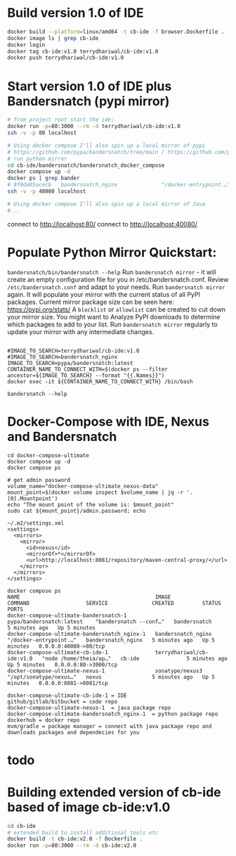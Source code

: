 # Build version 1.0 of IDE
```sh
docker build --platform=linux/amd64 -t cb-ide -f browser.Dockerfile .
docker image ls | grep cb-ide
docker login
docker tag cb-ide:v1.0 terrydhariwal/cb-ide:v1.0
docker push terrydhariwal/cb-ide:v1.0
```

# Start version 1.0 of IDE plus Bandersnatch (pypi mirror)
```sh
# from project root start the ide:
docker run -p=80:3000 --rm -d terrydhariwal/cb-ide:v1.0
ssh -v -p 80 localhost

# Using docker compose I'll also spin up a local mirror of pypi
# https://github.com/pypa/bandersnatch/tree/main / https://github.com/pypa/bandersnatch/tree/main/src/bandersnatch_docker_compose
# run python mirror
cd cb-ide/bandersnatch/bandersnatch_docker_compose
docker compose up -d
docker ps | grep bander 
# 9f0da05acecb   bandersnatch_nginx              "/docker-entrypoint.…"   25 hours ago   Up 25 hours           0.0.0.0:40080->80/tcp    bandersnatch_docker_compose-bandersnatch_nginx-1
ssh -v -p 40080 localhost

# Using docker compose I'll also spin up a local mirror of Java
#...
```

connect to <http://localhost:80/>
connect to <http://localhost:40080/>

# Populate Python Mirror Quickstart:
`bandersnatch/bin/bandersnatch --help`
Run `bandersnatch mirror` - it will create an empty configuration file for you in /etc/bandersnatch.conf.
Review `/etc/bandersnatch.conf` and adapt to your needs.
Run `bandersnatch mirror` again. It will populate your mirror with the current status of all PyPI packages. Current mirror package size can be seen here: https://pypi.org/stats/
A `blocklist` or `allowlist` can be created to cut down your mirror size. You might want to Analyze PyPI downloads to determine which packages to add to your list.
Run `bandersnatch mirror` regularly to update your mirror with any intermediate changes.


```

#IMAGE_TO_SEARCH=terrydhariwal/cb-ide:v1.0
#IMAGE_TO_SEARCH=bandersnatch_nginx
IMAGE_TO_SEARCH=pypa/bandersnatch:latest
CONTAINER_NAME_TO_CONNECT_WITH=$(docker ps --filter ancestor=${IMAGE_TO_SEARCH} --format "{{.Names}}")
docker exec -it ${CONTAINER_NAME_TO_CONNECT_WITH} /bin/bash

bandersnatch --help

```

# Docker-Compose with IDE, Nexus and Bandersnatch
```
cd docker-compose-ultimate
docker compose up -d
docker compose ps

# get admin password
volume_name="docker-compose-ultimate_nexus-data"
mount_point=$(docker volume inspect $volume_name | jq -r '.[0].Mountpoint')
echo "The mount point of the volume is: $mount_point"
sudo cat ${mount_point}/admin.password; echo

~/.m2/settings.xml
<settings>
  <mirrors>
    <mirror>
      <id>nexus</id>
      <mirrorOf>*</mirrorOf>
      <url>http://localhost:8081/repository/maven-central-proxy/</url>
    </mirror>
  </mirrors>
</settings>

```

```shell
docker compose ps
NAME                                           IMAGE                       COMMAND                  SERVICE              CREATED         STATUS         PORTS
docker-compose-ultimate-bandersnatch-1         pypa/bandersnatch:latest    "bandersnatch --conf…"   bandersnatch         5 minutes ago   Up 5 minutes   
docker-compose-ultimate-bandersnatch_nginx-1   bandersnatch_nginx          "/docker-entrypoint.…"   bandersnatch_nginx   5 minutes ago   Up 5 minutes   0.0.0.0:40080->80/tcp
docker-compose-ultimate-cb-ide-1               terrydhariwal/cb-ide:v1.0   "node /home/theia/ap…"   cb-ide               5 minutes ago   Up 5 minutes   0.0.0.0:80->3000/tcp
docker-compose-ultimate-nexus-1                sonatype/nexus3             "/opt/sonatype/nexus…"   nexus                5 minutes ago   Up 5 minutes   0.0.0.0:8081->8081/tcp

docker-compose-ultimate-cb-ide-1 = IDE
github/gitlab/bitbucket = code repo
docker-compose-ultimate-nexus-1  = java package repo
docker-compose-ultimate-bandersnatch_nginx-1  = python package repo
dockerhub = docker repo
mvm/gradle = package manager = connect with java package repo and downloads packages and dependecies for you
```

# todo
# Building extended version of cb-ide based of image cb-ide:v1.0
```bash
cd cb-ide
# extended build to install additional tools etc
docker build -t cb-ide:v2.0 -f Dockerfile .
docker run -p=80:3000 --rm -d cb-ide:v2.0
```

